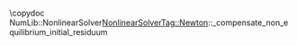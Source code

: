 \copydoc NumLib::NonlinearSolver<NonlinearSolverTag::Newton>::_compensate_non_equilibrium_initial_residuum
